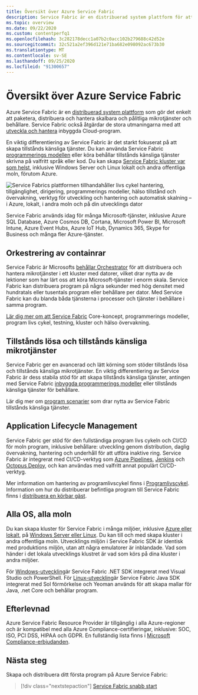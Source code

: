 ```yaml
---
title: Översikt över Azure Service Fabric
description: Service Fabric är en distribuerad system plattform för att skapa skalbara, pålitliga och enkelt hanterade mikrotjänster.
ms.topic: overview
ms.date: 09/22/2020
ms.custom: contentperfq1
ms.openlocfilehash: 3c282178decc1a07b2c0acc102b279688c42d52e
ms.sourcegitcommit: 32c521a2ef396d121e71ba682e098092ac673b30
ms.translationtype: MT
ms.contentlocale: sv-SE
ms.lasthandoff: 09/25/2020
ms.locfileid: "91300657"
---
```

# <a name="overview-of-azure-service-fabric"></a>Översikt över Azure Service Fabric

Azure Service Fabric är en [distribuerad system plattform](#container-orchestration) som gör det enkelt att paketera, distribuera och hantera skalbara och pålitliga mikrotjänster och behållare. Service Fabric också åtgärdar de stora utmaningarna med att [utveckla och hantera](#application-lifecycle-management) inbyggda Cloud-program.

En viktig differentiering av Service Fabric är det starkt fokuserat på att skapa tillstånds känsliga tjänster. Du kan använda Service Fabric [programmerings modellen](#stateless-and-stateful-microservices) eller köra behållar tillstånds känsliga tjänster skrivna på valfritt språk eller kod. Du kan skapa [Service Fabric kluster var som helst](#any-os-any-cloud), inklusive Windows Server och Linux lokalt och andra offentliga moln, förutom Azure.

![Service Fabrics plattformen tillhandahåller livs cykel hantering, tillgänglighet, dirigering, programmerings modeller, hälso tillstånd och övervakning, verktyg för utveckling och hantering och automatisk skalning – i Azure, lokalt, i andra moln och på din utvecklings dator][Image1]

Service Fabric används idag för många Microsoft-tjänster, inklusive Azure SQL Database, Azure Cosmos DB, Cortana, Microsoft Power BI, Microsoft Intune, Azure Event Hubs, Azure IoT Hub, Dynamics 365, Skype for Business och många fler Azure-tjänster.

## <a name="container-orchestration"></a>Orkestrering av containrar

Service Fabric är Microsofts [behållar Orchestrator](service-fabric-cluster-resource-manager-introduction.md) för att distribuera och hantera mikrotjänster i ett kluster med datorer, vilket drar nytta av de lektioner som har lärt oss att köra Microsoft-tjänster i enorm skala. Service Fabric kan distribuera program på några sekunder med hög densitet med hundratals eller tusentals program eller behållare per dator. Med Service Fabric kan du blanda båda tjänsterna i processer och tjänster i behållare i samma program.

[Lär dig mer om att Service Fabric](service-fabric-content-roadmap.md) Core-koncept, programmerings modeller, program livs cykel, testning, kluster och hälso övervakning.

## <a name="stateless-and-stateful-microservices"></a>Tillstånds lösa och tillstånds känsliga mikrotjänster

Service Fabric ger en avancerad och lätt körning som stöder tillstånds lösa och tillstånds känsliga mikrotjänster. En viktig differentiering av Service Fabric är dess stabila stöd för att skapa tillstånds känsliga tjänster, antingen med Service Fabric [inbyggda programmerings modeller](service-fabric-choose-framework.md) eller tillstånds känsliga tjänster för behållare.

Lär dig mer om [program scenarier](service-fabric-application-scenarios.md) som drar nytta av Service Fabric tillstånds känsliga tjänster.

## <a name="application-lifecycle-management"></a>Application Lifecycle Management

Service Fabric ger stöd för den fullständiga program livs cykeln och CI/CD för moln program, inklusive behållare: utveckling genom distribution, daglig övervakning, hantering och underhåll för att utföra inaktive ring. Service Fabric är integrerat med CI/CD-verktyg som [Azure Pipelines](https://www.visualstudio.com/team-services/), [Jenkins](https://jenkins.io/index.html) och [Octopus Deploy](https://octopus.com/), och kan användas med valfritt annat populärt CI/CD-verktyg.

Mer information om hantering av programlivscykel finns i [Programlivscykel](service-fabric-application-lifecycle.md). Information om hur du distribuerar befintliga program till Service Fabric finns i [distribuera en körbar gäst](service-fabric-deploy-existing-app.md).

## <a name="any-os-any-cloud"></a>Alla OS, alla moln

Du kan skapa kluster för Service Fabric i många miljöer, inklusive [Azure eller lokalt](service-fabric-deploy-anywhere.md), på [Windows Server eller Linux](service-fabric-linux-windows-differences.md). Du kan till och med skapa kluster i andra offentliga moln. Utvecklings miljön i Service Fabric SDK är identisk med produktions miljön, utan att några emulatorer är inblandade. Vad som händer i det lokala utvecklings klustret är vad som körs på dina kluster i andra miljöer.

För [Windows-utveckling](service-fabric-get-started.md)är Service Fabric .NET SDK integrerat med Visual Studio och PowerShell. För [Linux-utveckling](service-fabric-get-started-linux.md)är Service Fabric Java SDK integrerat med Sol förmörkelse och Yeoman används för att skapa mallar för Java, .net Core och behållar program.

## <a name="compliance"></a>Efterlevnad

Azure Service Fabric Resource Provider är tillgänglig i alla Azure-regioner och är kompatibel med alla Azure Compliance-certifieringar, inklusive: SOC, ISO, PCI DSS, HIPAA och GDPR. En fullständig lista finns i [Microsoft Compliance-erbjudanden](https://www.microsoft.com/trustcenter/compliance/complianceofferings).

## <a name="next-steps"></a>Nästa steg

Skapa och distribuera ditt första program på Azure Service Fabric:

> [!div class="nextstepaction"]
> [Service Fabric snabb start][sf-quickstart]

[Image1]: media/service-fabric-overview/Service-Fabric-Overview.png
[sf-quickstart]: ./service-fabric-quickstart-dotnet.md
